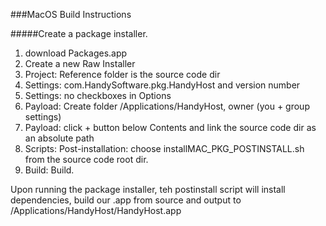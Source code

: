 ###MacOS Build Instructions

#####Create a package installer.

1. download Packages.app
2. Create a new Raw Installer
3. Project: Reference folder is the source code dir
4. Settings: com.HandySoftware.pkg.HandyHost and version number
5. Settings: no checkboxes in Options
6. Payload: Create folder /Applications/HandyHost, owner (you + group settings)
7. Payload: click + button below Contents and link the source code dir as an absolute path
8. Scripts: Post-installation: choose installMAC_PKG_POSTINSTALL.sh from the source code root dir.
9. Build: Build.

Upon running the package installer, teh postinstall script will install dependencies, build our .app from source and output to /Applications/HandyHost/HandyHost.app
